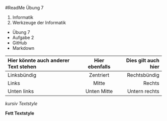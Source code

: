 #ReadMe Übung 7
1. Informatik
2. Werkzeuge der Informatik
  * Übung 7
  * Aufgabe 2 
  * GitHub
  * Markdown

| Hier könnte auch anderer Text stehen | Hier ebenfalls | Dies gilt auch hier|
|:------|:----:| --------:|
| Linksbündig | Zentriert | Rechtsbündig |
| Links | Mitte | Rechts |
| Unten links| Unten Mitte| Untern rechts |
*kursiv Textstyle* 

**Fett Textstyle**
